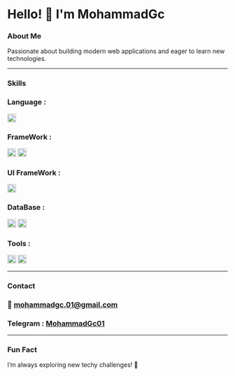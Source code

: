 # Hello! 👋 I'm MohammadGc

### About Me
Passionate about building modern web applications and eager to learn new technologies.

---


### Skills 
### Language : <br>
<img src="https://img.shields.io/badge/javascript-%23323330.svg?style=for-the-badge&logo=javascript&logoColor=%23F7DF1E" style="height:20px;">

### FrameWork : <br>
<img src="https://img.shields.io/badge/vuejs-%2335495e.svg?style=for-the-badge&logo=vuedotjs&logoColor=%234FC08D" style="height:20px;">
<img src="https://img.shields.io/badge/express.js-%23404d59.svg?style=for-the-badge&logo=express&logoColor=%2361DAFB" style="height:20px;">

### UI FrameWork : <br>
<img src="https://img.shields.io/badge/bootstrap-%238511FA.svg?style=for-the-badge&logo=bootstrap&logoColor=white" style="height:20px;">

### DataBase : <br>
<img src="https://img.shields.io/badge/mysql-4479A1.svg?style=for-the-badge&logo=mysql&logoColor=white" style="height:20px;">
<img src="https://img.shields.io/badge/MongoDB-%234ea94b.svg?style=for-the-badge&logo=mongodb&logoColor=white" style="height:20px;">

### Tools : <br>
<img src="https://img.shields.io/badge/github-%23121011.svg?style=for-the-badge&logo=github&logoColor=white" style="height:20px;">
<img src="https://img.shields.io/badge/ejs-%23B4CA65.svg?style=for-the-badge&logo=ejs&logoColor=black" style="height:20px;">

---


### Contact
### <p> 📧 mohammadgc.01@gmail.com </p>
### Telegram :  <a href="https://t.me/MohammadGc01"> MohammadGc01 </a>

---

### Fun Fact
I’m always exploring new techy challenges! 🚀
